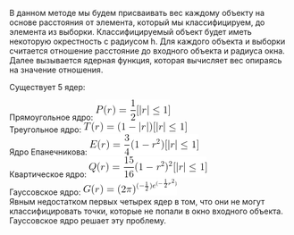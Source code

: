 В данном методе мы будем присваивать вес каждому объекту на основе расстояния от элемента, который мы классифицируем, до элемента из выборки. Классифицируемый объект будет иметь некоторую окрестность с радиусом h. Для каждого объекта и выборки считается отношение расстояние до входного объекта и радиуса окна. Далее вызывается ядерная функция, которая вычисляет вес опираясь на значение отношения.

Существует 5 ядер:

Прямоугольное ядро: ![pr_y](pr_y.gif)<br>
Треугольное ядро: ![tr_y](tr_y.gif)<br>
Ядро Епанечникова: ![ep_y](ep_y.gif)<br>
Квартическое ядро: ![kv_y](kv_y.gif)<br>
Гауссовское ядро: ![g_y](g_y.gif)<br>
Явным недостатком первых четырех ядер в том, что они не могут классифицировать точки, которые не попали в окно входного объекта. Гауссовское ядро решает эту проблему.
